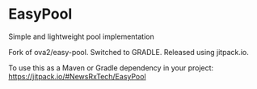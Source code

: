 EasyPool
=========

Simple and lightweight pool implementation

Fork of ova2/easy-pool. Switched to GRADLE. Released using jitpack.io.

To use this as a Maven or Gradle dependency in your project: https://jitpack.io/#NewsRxTech/EasyPool
